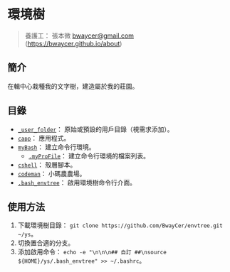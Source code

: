 環境樹
=======


> 養護工： 張本微 <bwaycer@gmail.com> (https://bwaycer.github.io/about)



## 簡介


在輯中心栽種我的文字樹，建造屬於我的莊園。



## 目錄


* [`_user_folder`](./_user_folder)： 原始或預設的用戶目錄（視需求添加）。
* [`capp`](./capp)： 應用程式。
* [`myBash`](./myBash)： 建立命令行環境。
  * [`.myProFile`](./myBash/.myProFile)： 建立命令行環境的檔案列表。
* [`cshell`](./cshell)： 殼層腳本。
* [`codeman`](./codeman)： 小碼農農場。
* [`.bash_envtree`](./.bash_envtree)： 啟用環境樹命令行介面。



## 使用方法


1. 下載環境樹目錄： `git clone https://github.com/BwayCer/envtree.git ~/ys`。
2. 切換置合適的分支。
3. 添加啟用命令： `echo -e "\n\n\n## 自訂 ##\nsource ${HOME}/ys/.bash_envtree" >> ~/.bashrc`。

